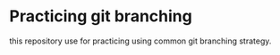 # Practicing git branching

this repository use for practicing using common git branching strategy.
